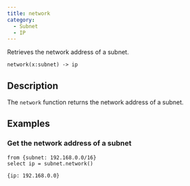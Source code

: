 ```yaml
---
title: network
category:
  - Subnet
  - IP
---
```


Retrieves the network address of a subnet.

```tql
network(x:subnet) -> ip
```

## Description

The `network` function returns the network address of a subnet.

## Examples

### Get the network address of a subnet

```tql
from {subnet: 192.168.0.0/16}
select ip = subnet.network()
```

```tql
{ip: 192.168.0.0}
```
